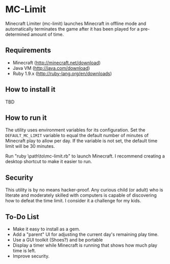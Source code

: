 MC-Limit
========

Minecraft Limiter (mc-limit) launches Minecraft in offline mode
and automatically terminates the game after it has been played for
a pre-determined amount of time.

## Requirements

* Minecraft (http://minecraft.net/download)
* Java VM (http://java.com/download)
* Ruby 1.9.x (http://ruby-lang.org/en/downloads)

## How to install it

TBD

## How to run it

The utility uses environment variables for its configuration.
Set the `DEFAULT_MC_LIMIT` variable to equal the default number of
minutes of Minecraft play to allow per day.  If the variable is not
set, the default time limit will be 30 minutes.

Run "ruby \path\to\mc-limit.rb" to launch Minecraft.  I recommend
creating a desktop shortcut to make it easier to run.

## Security

This utility is by no means hacker-proof.  Any curious child (or
adult) who is literate and moderately skilled with computers is
capable of discovering how to defeat the time limit.  I consider it
a challenge for my kids.

## To-Do List

* Make it easy to install as a gem.
* Add a "parent" UI for adjusting the current day's remaining play
  time.
* Use a GUI toolkit (Shoes?) and be portable
* Display a timer while Minecraft is running that shows how much play
  time is left.
* Improve security.

